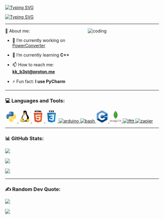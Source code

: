 [![Typing SVG](https://readme-typing-svg.demolab.com?font=Unbounded&weight=700&size=30&duration=2500&pause=2000&color=00FF00&background=1E42FF00&center=true&width=435&lines=kk)](https://git.io/typing-svg)


[![Typing SVG](https://readme-typing-svg.demolab.com?font=Unbounded&weight=700&size=30&duration=2500&pause=2000&color=1D6CF7&background=1E42FF00&center=true&width=435&lines=github.com/kk-dev7)](https://git.io/typing-svg)

<hr>
<img align="right" alt="coding" width=233 height=166 src="https://cdn.dribbble.com/users/730703/screenshots/6581243/avento.gif"
<h3 align="left">💫 About me:</h3>

- 🔭 I’m currently working on [PowerConverter](https://github.com/kkb3st/PowerConverter)

- 🌱 I’m currently learning **C++**

- 📫 How to reach me: **kk_b3st@proton.me**

- ⚡ Fun fact: **I use PyCharm**

<hr>

<p align="left">
</p>

<h3 align="left">💻 Languages and Tools:</h3>
<p align="left"> 
  <a href="https://www.python.org" target="_blank" rel="noreferrer"> <img src="https://raw.githubusercontent.com/devicons/devicon/master/icons/python/python-original.svg" alt="python" width="40" height="40"/> </a> 
  <a href="https://www.linux.org/" target="_blank" rel="noreferrer"> <img src="https://raw.githubusercontent.com/devicons/devicon/master/icons/linux/linux-original.svg" alt="linux" width="40" height="40"/> </a> 
  <a href="https://www.w3.org/html/" target="_blank" rel="noreferrer"> <img src="https://raw.githubusercontent.com/devicons/devicon/master/icons/html5/html5-original-wordmark.svg" alt="html5" width="40" height="40"/> </a> 
  <a href="https://www.w3schools.com/css/" target="_blank" rel="noreferrer"> <img src="https://raw.githubusercontent.com/devicons/devicon/master/icons/css3/css3-original-wordmark.svg" alt="css3" width="40" height="40"/> </a> 
  <a href="https://www.arduino.cc/" target="_blank" rel="noreferrer"> <img src="https://cdn.worldvectorlogo.com/logos/arduino-1.svg" alt="arduino" width="40" height="40"/> </a> 
  <a href="https://www.gnu.org/software/bash/" target="_blank" rel="noreferrer"> <img src="https://www.vectorlogo.zone/logos/gnu_bash/gnu_bash-icon.svg" alt="bash" width="40" height="40"/> </a> 
  <a href="https://www.w3schools.com/cpp/" target="_blank" rel="noreferrer"> <img src="https://raw.githubusercontent.com/devicons/devicon/master/icons/cplusplus/cplusplus-original.svg" alt="cplusplus" width="40" height="40"/> </a> 
  <a href="https://www.mongodb.com/" target="_blank" rel="noreferrer"> <img src="https://raw.githubusercontent.com/devicons/devicon/master/icons/mongodb/mongodb-original-wordmark.svg" alt="mongodb" width="40" height="40"/> </a> 
  <a href="https://ifttt.com/" target="_blank" rel="noreferrer"> <img src="https://www.vectorlogo.zone/logos/ifttt/ifttt-ar21.svg" alt="ifttt" width="40" height="40"/> </a> 
  <a href="https://zapier.com" target="_blank" rel="noreferrer"> <img src="https://www.vectorlogo.zone/logos/zapier/zapier-icon.svg" alt="zapier" width="40" height="40"/> </a> 
</p>

<hr>
<h3 align="left">📊 GitHub Stats:</h3>



![](https://github-readme-stats.vercel.app/api?username=kk-dev7&show_icons=true&locale=en&theme=merko)<br/>

![](https://github-readme-streak-stats.herokuapp.com/?user=kk-dev7&theme=merko)<br/>

![](https://github-readme-stats.vercel.app/api/top-langs?username=kk-dev7&show_icons=true&locale=en&layout=compact&theme=merko)<br/>

<hr>

<h3 align="left">✍️ Random Dev Quote:</h3>

![](https://quotes-github-readme.vercel.app/api?type=horizontal&theme=radical)

![](https://komarev.com/ghpvc/?username=kkb3st&label=Profile%20views&color=0e75b6&style=plastic)

